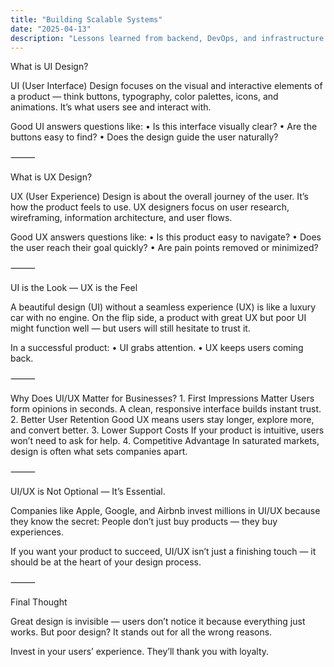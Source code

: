 ```yaml
---
title: "Building Scalable Systems"
date: "2025-04-13"
description: "Lessons learned from backend, DevOps, and infrastructure projects."
---
```


What is UI Design?

UI (User Interface) Design focuses on the visual and interactive elements of a product — think buttons, typography, color palettes, icons, and animations. It’s what users see and interact with.

Good UI answers questions like:
	•	Is this interface visually clear?
	•	Are the buttons easy to find?
	•	Does the design guide the user naturally?

⸻

What is UX Design?

UX (User Experience) Design is about the overall journey of the user. It’s how the product feels to use. UX designers focus on user research, wireframing, information architecture, and user flows.

Good UX answers questions like:
	•	Is this product easy to navigate?
	•	Does the user reach their goal quickly?
	•	Are pain points removed or minimized?

⸻

UI is the Look — UX is the Feel

A beautiful design (UI) without a seamless experience (UX) is like a luxury car with no engine. On the flip side, a product with great UX but poor UI might function well — but users will still hesitate to trust it.

In a successful product:
	•	UI grabs attention.
	•	UX keeps users coming back.

⸻

Why Does UI/UX Matter for Businesses?
	1.	First Impressions Matter
Users form opinions in seconds. A clean, responsive interface builds instant trust.
	2.	Better User Retention
Good UX means users stay longer, explore more, and convert better.
	3.	Lower Support Costs
If your product is intuitive, users won’t need to ask for help.
	4.	Competitive Advantage
In saturated markets, design is often what sets companies apart.

⸻

UI/UX is Not Optional — It’s Essential.

Companies like Apple, Google, and Airbnb invest millions in UI/UX because they know the secret:
People don’t just buy products — they buy experiences.

If you want your product to succeed, UI/UX isn’t just a finishing touch — it should be at the heart of your design process.

⸻

Final Thought

Great design is invisible — users don’t notice it because everything just works. But poor design? It stands out for all the wrong reasons.

Invest in your users’ experience. They’ll thank you with loyalty.
